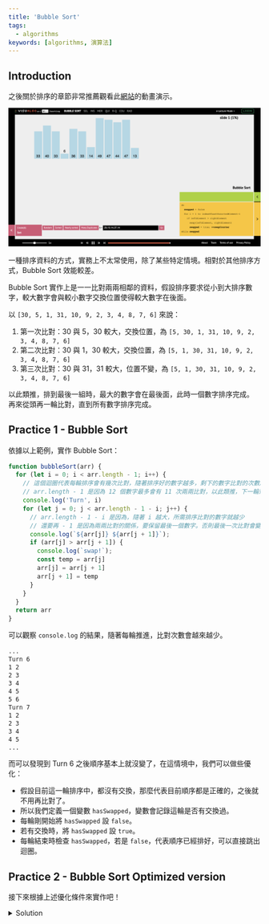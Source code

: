 ```yaml
---
title: 'Bubble Sort'
tags:
  - algorithms
keywords: [algorithms, 演算法]
---
```


## Introduction

之後關於排序的章節非常推薦觀看此[網站](https://visualgo.net/en/sorting)的動畫演示。

![bubble-sort](./bubble-sort.png)

一種排序資料的方式，實務上不太常使用，除了某些特定情境。相對於其他排序方式，Bubble Sort 效能較差。

Bubble Sort 實作上是一一比對兩兩相鄰的資料，假設排序要求從小到大排序數字，較大數字會與較小數字交換位置使得較大數字在後面。

以 `[30, 5, 1, 31, 10, 9, 2, 3, 4, 8, 7, 6]` 來說：
1. 第一次比對：30 與 5，30 較大，交換位置，為 `[5, 30, 1, 31, 10, 9, 2, 3, 4, 8, 7, 6]`
2. 第二次比對：30 與 1，30 較大，交換位置，為 `[5, 1, 30, 31, 10, 9, 2, 3, 4, 8, 7, 6]`
3. 第三次比對：30 與 31，31 較大，位置不變，為 `[5, 1, 30, 31, 10, 9, 2, 3, 4, 8, 7, 6]`

以此類推，排到最後一組時，最大的數字會在最後面，此時一個數字排序完成。
再來從頭再一輪比對，直到所有數字排序完成。

## Practice 1 - Bubble Sort

依據以上範例，實作 Bubble Sort：

```js
function bubbleSort(arr) {
  for (let i = 0; i < arr.length - 1; i++) {
    // 這個迴圈代表每輪排序會有幾次比對，隨著排序好的數字越多，剩下的數字比對的次數越少。
    // arr.length - 1 是因為 12 個數字最多會有 11 次兩兩比對，以此類推，下一輪剩 11 個數字尚未排序，所以會有 10 次兩兩比對。
    console.log('Turn', i)
    for (let j = 0; j < arr.length - 1 - i; j++) {
      // arr.length - 1 - i 是因為，隨著 i 越大，所需排序比對的數字就越少
      // 還要再 - 1 是因為兩兩比對的關係，要保留最後一個數字。否則最後一次比對會變成數字 比 undefined。
      console.log(`${arr[j]} ${arr[j + 1]}`);
      if (arr[j] > arr[j + 1]) {
        console.log(`swap!`);
        const temp = arr[j]
        arr[j] = arr[j + 1]
        arr[j + 1] = temp
      }
    }
  }
  return arr   
}
```

可以觀察 `console.log` 的結果，隨著每輪推進，比對次數會越來越少。

```
...
Turn 6
1 2
2 3
3 4
4 5
5 6
Turn 7
1 2
2 3
3 4
4 5
...
```

而可以發現到 Turn 6 之後順序基本上就沒變了，在這情境中，我們可以做些優化：

- 假設目前這一輪排序中，都沒有交換，那麼代表目前順序都是正確的，之後就不用再比對了。
- 所以我們定義一個變數 `hasSwapped`，變數會記錄這輪是否有交換過。
- 每輪剛開始將 `hasSwapped` 設 `false`。
- 若有交換時，將 `hasSwapped` 設 `true`。
- 每輪結束時檢查 `hasSwapped`，若是 `false`，代表順序已經排好，可以直接跳出迴圈。

## Practice 2 - Bubble Sort Optimized version

接下來根據上述優化條件來實作吧！

<details>
  <summary>Solution</summary>

  ```js
  function bubbleSort(arr) {
    let hasSwapped = false
    for (let i = 0; i < arr.length - 1; i++) {
      hasSwapped = false
      console.log('Turn', i)
      for (let j = 0; j < arr.length - 1 - i; j++) {
        console.log(`${arr[j]} ${arr[j + 1]}`);
        if (arr[j] > arr[j + 1]) {
          console.log(`swap!`);
          const temp = arr[j]
          arr[j] = arr[j + 1]
          arr[j + 1] = temp
          hasSwapped = true
        }
      }
      if (!hasSwapped) {
        break
      }
    }
    return arr
  }
  ```

  而最後 `console.log` 的結果在 Turn 6 過後果然就停止迴圈回傳結果了。
</details>